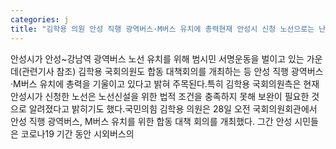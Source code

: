 ```yaml
---
categories: j
title: "김학용 의원 안성 직행 광역버스·M버스 유치에 총력현재 안성시 신청 노선으로는 난항"
---
```

안성시가 안성~강남역 광역버스 노선 유치를 위해 범시민 서명운동을 벌이고 있는 가운데(관련기사 참조) 김학용 국회의원도 합동 대책회의를 개최하는 등 안성 직행 광역버스·M버스 유치에 총력을 기울이고 있다고 밝혀 주목된다.특히 김학용 국회의원측은 현재 안성시가 신청한 노선은 노선신설을 위한 법적 조건을 충족하지 못해 보완이 필요한 것으로 알려졌다고 밝히기도 했다.국민의힘 김학용 의원은 28일 오전 국회의원회관에서 안성 직행 광역버스, M버스 유치를 위한 합동 대책 회의를 개최했다. 그간 안성 시민들은 코로나19 기간 동안 시외버스의